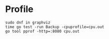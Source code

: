 # Profile
```shell
sudo dnf in graphviz
time go test -run Backup -cpuprofile=cpu.out
go tool pprof -http=:8080 cpu.out
```